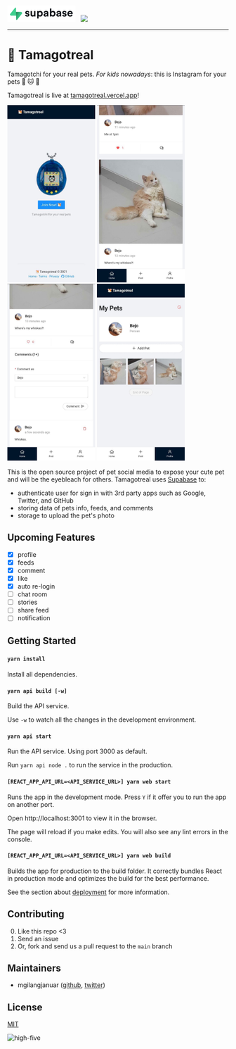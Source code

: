 <p>
  <a href="https://supabase.io"><img width="155" src="https://raw.githubusercontent.com/supabase/supabase/master/web/static/supabase-light-rounded-corner-background.svg"/></a>  &nbsp;
  <a href="https://vercel.com/?utm_source=restfire-studio&utm_campaign=oss"><img width="190" src="https://www.datocms-assets.com/31049/1618983297-powered-by-vercel.svg"/></a>
</p>

---

# 🐹 Tamagotreal

Tamagotchi for your real pets. *For kids nowadays*: this is Instagram for your pets 🐹 🐱 🐶

Tamagotreal is live at [tamagotreal.vercel.app](https://tamagotreal.vercel.app)!

<p>
  <img width="200" src="./web/public/photo_2021-08-06&#32;23.56.11.jpeg" />
  <img width="200" src="./web/public/photo_2021-08-06&#32;23.56.30.jpeg" />
  <img width="200" src="./web/public/photo_2021-08-06&#32;23.56.37.jpeg" />
  <img width="200" src="./web/public/photo_2021-08-06&#32;23.56.24.jpeg" />
</p>

This is the open source project of pet social media to expose your cute pet and will be the eyebleach for others. Tamagotreal uses [Supabase](https://supabase.io) to:

 - authenticate user for sign in with 3rd party apps such as Google, Twitter, and GitHub
 - storing data of pets info, feeds, and comments
 - storage to upload the pet's photo

## Upcoming Features

- [x] profile
- [x] feeds
- [x] comment
- [x] like
- [x] auto re-login
- [ ] chat room
- [ ] stories
- [ ] share feed
- [ ] notification

## Getting Started

#### `yarn install`

Install all dependencies.

#### `yarn api build [-w]`

Build the API service.

Use `-w` to watch all the changes in the development environment.

#### `yarn api start`

Run the API service. Using port 3000 as default.

Run `yarn api node .` to run the service in the production.

#### `[REACT_APP_API_URL=<API_SERVICE_URL>] yarn web start`

Runs the app in the development mode. Press `Y` if it offer you to run the app on another port.

Open http://localhost:3001 to view it in the browser.

The page will reload if you make edits.
You will also see any lint errors in the console.

#### `[REACT_APP_API_URL=<API_SERVICE_URL>] yarn web build`

Builds the app for production to the build folder.
It correctly bundles React in production mode and optimizes the build for the best performance.

See the section about [deployment](https://facebook.github.io/create-react-app/docs/deployment) for more information.

## Contributing

 0. Like this repo <3
 0. Send an issue
 0. Or, fork and send us a pull request to the `main` branch

## Maintainers

 - mgilangjanuar ([github](https://github.com/mgilangjanuar), [twitter](https://twitter.com/mgilangjanuar))

## License

[MIT](./LICENSE.md)

![high-five](https://media1.giphy.com/media/XZMh13cILjZfhWeEbr/giphy.gif?cid=ecf05e47seb8mxwf85bom4zuq2akc6t5kmjil31qhykhno75&rid=giphy.gif&ct=g)
